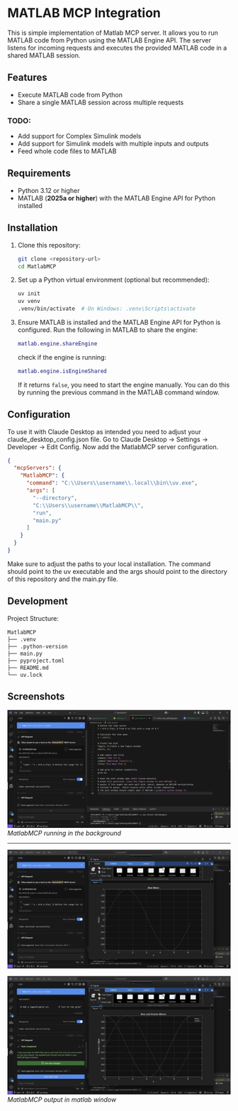 # MATLAB MCP Integration

This is simple implementation of Matlab MCP server. It allows you to run MATLAB code from Python using the MATLAB Engine API. The server listens for incoming requests and executes the provided MATLAB code in a shared MATLAB session.

## Features
- Execute MATLAB code from Python
- Share a single MATLAB session across multiple requests

### TODO:
 - Add support for Complex Simulink models
 - Add support for Simulink models with multiple inputs and outputs
 - Feed whole code files to MATLAB

 
## Requirements

- Python 3.12 or higher
- MATLAB (**2025a or higher**) with the MATLAB Engine API for Python installed

## Installation

1. Clone this repository:
   ```bash
   git clone <repository-url>
   cd MatlabMCP
   ```

2. Set up a Python virtual environment (optional but recommended):
   ```bash
   uv init
   uv venv
   .venv/bin/activate  # On Windows: .venv\Scripts\activate
   ```

3. Ensure MATLAB is installed and the MATLAB Engine API for Python is configured. Run the following in MATLAB to share the engine:
   ```matlab
   matlab.engine.shareEngine
   ```

   check if the engine is running:
   ```matlab
   matlab.engine.isEngineShared
   ```
   If it returns `false`, you need to start the engine manually. You can do this by running the previous command in the MATLAB command window.

## Configuration

To use it with Claude Desktop as intended you need to adjust your claude_desktop_config.json file. Go to Claude Desktop -> Settings -> Developer -> Edit Config. Now add the MatlabMCP server configuration.

```json
{
  "mcpServers": {
    "MatlabMCP": {
      "command": "C:\\Users\\username\\.local\\bin\\uv.exe",
      "args": [
        "--directory",
        "C:\\Users\\username\\MatlabMCP\\",
        "run",
        "main.py"
      ]
    }
  }
}
```
Make sure to adjust the paths to your local installation. The command should point to the uv executable and the args should point to the directory of this repository and the main.py file.

## Development

Project Structure:
```
MatlabMCP
├── .venv
├── .python-version
├── main.py
├── pyproject.toml
├── README.md
└── uv.lock
```

## Screenshots
![MatlabMCP_SS1](./Docs/Images/ss1.png)
*MatlabMCP running in the background*

---

![MatlabMCP_SS2](./Docs/Images/ss2.png)

![MatlabMCP_SS3](./Docs/Images/ss3.png)
*MatlabMCP output in matlab window*
